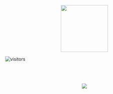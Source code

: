 <div id="header" align="center">
  <img src="https://media.giphy.com/media/v1.Y2lkPTc5MGI3NjExNW5paTk1NHl6OHgzMWlqaTRlb2k5cTRvMWo2enM1a2hiODNraWZxaCZlcD12MV9pbnRlcm5hbF9naWZfYnlfaWQmY3Q9cw/0kUT43S9OMN01u6mRG/giphy.gif" width="150"/>
</div>

![visitors](https://visitor-badge.laobi.icu/badge?page_id=SofiaGC009.SofiaGC009)

<br>

<h1 align="center">
<img src="https://readme-typing-svg.herokuapp.com/?size=35&center=true&vCenter=true&width=500&height=70&duration=4000&lines=Hi+there!;I'm+Sofia+Garcia+;Welcome+to+my+profile!+✨;"/>
  </h1>

<br>

<!--
**SofiaGC009/SofiaGC009** is a ✨ _special_ ✨ repository because its `README.md` (this file) appears on your GitHub profile.

Here are some ideas to get you started:

- 🔭 I’m currently working on ...
- 🌱 I’m currently learning ...
- 👯 I’m looking to collaborate on ...
- 🤔 I’m looking for help with ...
- 💬 Ask me about ...
- 📫 How to reach me: ...
- 😄 Pronouns: ...
- ⚡ Fun fact: ...
-->
